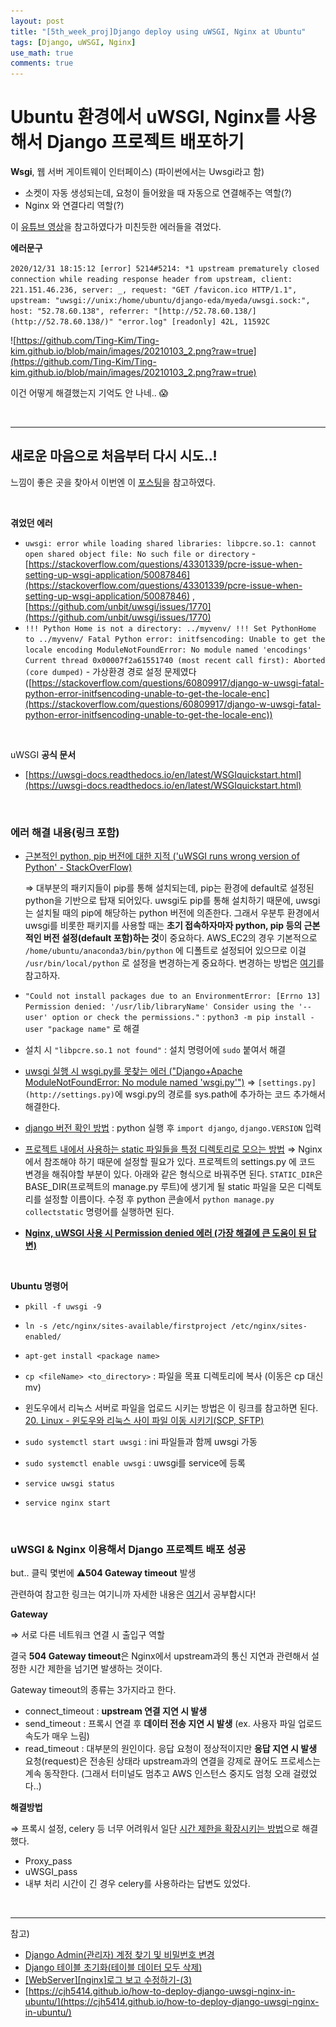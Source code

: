 ```yaml
---
layout: post
title: "[5th_week_proj]Django deploy using uWSGI, Nginx at Ubuntu"
tags: [Django, uWSGI, Nginx]
use_math: true
comments: true
---
```


# Ubuntu 환경에서 uWSGI, Nginx를 사용해서 Django 프로젝트 배포하기

**Wsgi**, 웹 서버 게이트웨이 인터페이스) (파이썬에서는 Uwsgi라고 함)

- 소켓이 자동 생성되는데, 요청이 들어왔을 때 자동으로 연결해주는 역할(?)
- Nginx 와 연결다리 역할(?)

이 [유튜브 영상](https://www.youtube.com/watch?v=oGQ1HteFYnQ)을 참고하였다가 미친듯한 에러들을 겪었다.

**에러문구**

`2020/12/31 18:15:12 [error] 5214#5214: *1 upstream prematurely closed connection while reading response header from upstream, client: 221.151.46.236, server: _, request: "GET /favicon.ico HTTP/1.1", upstream: "uwsgi://unix:/home/ubuntu/django-eda/myeda/uwsgi.sock:", host: "52.78.60.138", referrer: "[http://52.78.60.138/](http://52.78.60.138/)" "error.log" [readonly] 42L, 11592C`

![https://github.com/Ting-Kim/Ting-kim.github.io/blob/main/images/20210103_2.png?raw=true](https://github.com/Ting-Kim/Ting-kim.github.io/blob/main/images/20210103_2.png?raw=true)

이건 어떻게 해결했는지 기억도 안 나네.. 😱

<br>

---

## 새로운 마음으로 **처음부터 다시 시도..!**

느낌이 좋은 곳을 찾아서 이번엔 이 [포스팅](https://yuddomack.tistory.com/entry/처음부터-시작하는-EC2-python-설치?category=777812)을 참고하였다.

<br>

**겪었던 에러**

- `uwsgi: error while loading shared libraries: libpcre.so.1: cannot open shared object file: No such file or directory` - [https://stackoverflow.com/questions/43301339/pcre-issue-when-setting-up-wsgi-application/50087846](https://stackoverflow.com/questions/43301339/pcre-issue-when-setting-up-wsgi-application/50087846) , [https://github.com/unbit/uwsgi/issues/1770](https://github.com/unbit/uwsgi/issues/1770)
- `!!! Python Home is not a directory: ../myvenv/ !!! Set PythonHome to ../myvenv/ Fatal Python error: initfsencoding: Unable to get the locale encoding ModuleNotFoundError: No module named 'encodings' Current thread 0x00007f2a61551740 (most recent call first): Aborted (core dumped)` - 가상환경 경로 설정 문제였다 ([https://stackoverflow.com/questions/60809917/django-w-uwsgi-fatal-python-error-initfsencoding-unable-to-get-the-locale-enc](https://stackoverflow.com/questions/60809917/django-w-uwsgi-fatal-python-error-initfsencoding-unable-to-get-the-locale-enc))

<br>

uWSGI **공식 문서**

- [https://uwsgi-docs.readthedocs.io/en/latest/WSGIquickstart.html](https://uwsgi-docs.readthedocs.io/en/latest/WSGIquickstart.html)

<br>

### 에러 해결 내용(링크 포함)

- [근본적인 python, pip 버전에 대한 지적 ('uWSGI runs wrong version of Python' - StackOverFlow)](https://stackoverflow.com/questions/20531131/uwsgi-runs-wrong-version-of-python)

  ⇒ 대부분의 패키지들이 pip를 통해 설치되는데, pip는 환경에 default로 설정된 python을 기반으로 탑재 되어있다. uwsgi도 pip를 통해 설치하기 때문에, uwsgi는 설치될 때의 pip에 해당하는 python 버전에 의존한다. 그래서 우분투 환경에서 uwsgi를 비롯한 패키지를 사용할 때는 **초기 접속하자마자 python, pip 등의 근본적인 버전 설정(default 포함)하는 것**이 중요하다. AWS_EC2의 경우 기본적으로 `/home/ubuntu/anaconda3/bin/python` 에 디폴트로 설정되어 있으므로 이걸 `/usr/bin/local/python` 로 설정을 변경하는게 중요하다. 변경하는 방법은 [여기](https://www.notion.so/AWS-EC2-python-pip-default-80be1f872e544d91b0d2ca383d74e714)를 참고하자.

- `"Could not install packages due to an EnvironmentError: [Errno 13] Permission denied: '/usr/lib/libraryName' Consider using the '--user' option or check the permissions."` : `python3 -m pip install -user "package name"` 로 해결
- 설치 시 `"libpcre.so.1 not found"` : 설치 명령어에 `sudo` 붙여서 해결
- [uwsgi 실행 시 wsgi.py를 못찾는 에러 ("Django+Apache ModuleNotFoundError: No module named 'wsgi.py'")](https://stackoverflow.com/questions/42973991/djangoapache-modulenotfounderror-no-module-named-myproject/47256068#comment93487493_42981216)
  ⇒ `[settings.py](http://settings.py)`에 wsgi.py의 경로를 sys.path에 추가하는 코드 추가해서 해결한다.
- [django 버전 확인 방법](https://stackoverflow.com/questions/6468397/how-to-check-django-version) : python 실행 후 `import django`, `django.VERSION` 입력
- [프로젝트 내에서 사용하는 static 파일들을 특정 디렉토리로 모으는 방법](https://my-repo.tistory.com/24)
  ⇒ Nginx에서 참조해야 하기 때문에 설정할 필요가 있다. 프로젝트의 settings.py 에 코드 변경을 해줘야할 부분이 있다. 아래와 같은 형식으로 바꿔주면 된다. `STATIC_DIR`은 BASE_DIR(프로젝트의 manage.py 루트)에 생기게 될 static 파일을 모은 디렉토리를 설정할 이름이다. 수정 후 python 콘솔에서 `python manage.py collectstatic` 명령어를 실행하면 된다.
- [**Nginx, uWSGI 사용 시 Permission denied 에러 (가장 해결에 큰 도움이 된 답변)**](https://stackoverflow.com/questions/22071681/permission-denied-nginx-and-uwsgi-socket)

<br>

**Ubuntu 명령어**

- `pkill -f uwsgi -9`
- `ln -s /etc/nginx/sites-available/firstproject /etc/nginx/sites-enabled/`
- `apt-get install <package name>`
- `cp <fileName> <to_directory>` : 파일을 목표 디렉토리에 복사 (이동은 cp 대신 mv)
- 윈도우에서 리눅스 서버로 파일을 업로드 시키는 방법은 이 링크를 참고하면 된다.
  [20. Linux - 윈도우와 리눅스 사이 파일 이동 시키기(SCP, SFTP)](https://whitewing4139.tistory.com/105)

- `sudo systemctl start uwsgi` : ini 파일들과 함께 uwsgi 가동
- `sudo systemctl enable uwsgi` : uwsgi를 service에 등록
- `service uwsgi status`
- `service nginx start`

<br>

### uWSGI & Nginx 이용해서 Django 프로젝트 배포 성공

but.. 클릭 몇번에 ⚠**504 Gateway timeout** 발생

관련하여 참고한 링크는 여기니까 자세한 내용은 [여기](https://blog.lael.be/post/9251)서 공부합시다!

**Gateway**

⇒ 서로 다른 네트워크 연결 시 출입구 역할

결국 **504 Gateway timeout**은 Nginx에서 upstream과의 통신 지연과 관련해서 설정한 시간 제한을 넘기면 발생하는 것이다.

Gateway timeout의 종류는 3가지라고 한다.

- connect_timeout : **upstream 연결 지연 시 발생**
- send_timeout : 프록시 연결 후 **데이터 전송 지연 시 발생** (ex. 사용자 파일 업로드 속도가 매우 느림)
- read_timeout : 대부분의 원인이다. 응답 요청이 정상적이지만 **응답 지연 시 발생**
  요청(request)은 전송된 상태라 upstream과의 연결을 강제로 끊어도 프로세스는 계속 동작한다. (그래서 터미널도 멈추고 AWS 인스턴스 중지도 엄청 오래 걸렸었다..)

**해결방법**

⇒ 프록시 설정, celery 등 너무 어려워서 일단 [시간 제한을 확장시키는 방법](https://stackoverflow.com/questions/32816975/504-gateway-time-out-uwsgi-nginx-django-application)으로 해결했다.

- Proxy_pass
- uWSGI_pass
- 내부 처리 시간이 긴 경우 celery를 사용하라는 답변도 있었다.

<br>

---

참고)

- [Django Admin(관리자) 계정 찾기 및 비밀번호 변경](https://kitle.xyz/post/58/)
- [Django 테이블 초기화(테이블 데이터 모두 삭제)](https://ohdowon064.tistory.com/316)
- [[WebServer][nginx]로그 보고 수정하기-(3)](https://kamang-it.tistory.com/entry/WebServernginx로그들-보기)
- [https://cjh5414.github.io/how-to-deploy-django-uwsgi-nginx-in-ubuntu/](https://cjh5414.github.io/how-to-deploy-django-uwsgi-nginx-in-ubuntu/)

